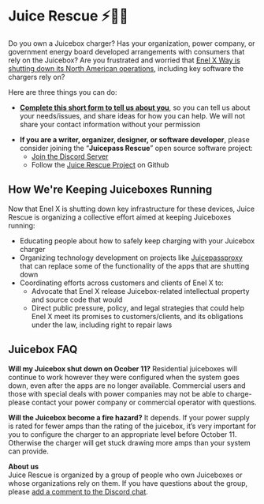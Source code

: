 # Juice Rescue ⚡🔌🚗

Do you own a Juicebox charger? Has your organization, power company, or government energy board developed arrangements with consumers that rely on the Juicebox? Are you frustrated and worried that [Enel X Way is shutting down its North American operations](https://www.juiceboxnorthamerica.com/), including key software the chargers rely on?

Here are three things you can do:

* **[Complete this short form to tell us about you](https://forms.gle/pz8iPAYeZ7cu3ZTq7)**, so you can tell us about your needs/issues, and share ideas for how you can help. We will not share your contact information without your permission  
<!--* **Add your story in the comments below**, if you want journalists and consumer advocacy groups to see your story-->
* **If you are a writer, organizer, designer, or software developer**, please consider joining the “**Juicepass Rescue**” open source software project:  
  * [Join the Discord Server](https://discord.gg/rBgbGZsA)  
  * Follow the [Juice Rescue Project](https://github.com/JuiceboxRescue) on Github

## How We're Keeping Juiceboxes Running

Now that Enel X is shutting down key infrastructure for these devices, Juice Rescue is organizing a collective effort aimed at keeping Juiceboxes running:

* Educating people about how to safely keep charging with your Juicebox charger  
* Organizing technology development on projects like [Juicepassproxy](https://github.com/JuiceboxRescue/juicepassproxy) that can replace some of the functionality of the apps that are shutting down  
* Coordinating efforts across customers and clients of Enel X to:  
  * Advocate that Enel X release Juicebox-related intellectual property and source code that would   
  * Direct public pressure, policy, and legal strategies that could help Enel X meet its promises to customers/clients, and its obligations under the law, including right to repair laws

## Juicebox FAQ

**Will my Juicebox shut down on Ocober 11?** Residential juiceboxes will continue to work however they were configured when the system goes down, even after the apps are no longer available. Commercial users and those with special deals with power companies may not be able to charge- please contact your power company or commercial operator with questions.

**Will the Juicebox become a fire hazard?** It depends. If your power supply is rated for fewer amps than the rating of the juicebox, it’s very important for you to configure the charger to an appropriate level before October 11\. Otherwise the charger will get stuck drawing more amps than your system can provide. 

**About us**  
Juice Rescue is organized by a group of people who own Juiceboxes or whose organizations rely on them. If you have questions about the group, please [add a comment to the Discord chat](https://discord.gg/rBgbGZsA).

<!-- - Dr. [J. Nathan Matias](https://natematias.com/), on the tech team at the Ithaca Ecovillage a community who use 43 Juicebox chargers   
- (other organizers add your name and/or username here) -->
